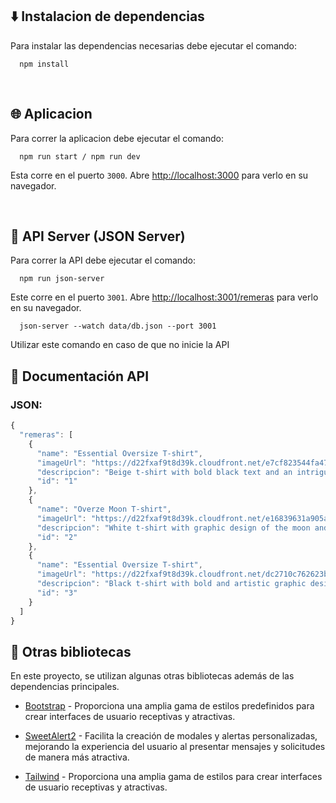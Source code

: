 ## ⬇️ Instalacion de dependencias

Para instalar las dependencias necesarias debe ejecutar el comando: 
```
  npm install
```


‎ 
## 🌐 Aplicacion

Para correr la aplicacion debe ejecutar el comando:
```
  npm run start / npm run dev
```
Esta corre en el puerto `3000`.
Abre [http://localhost:3000](http://localhost:3000) para verlo en su navegador.


‎ 
## 💾 API Server (JSON Server)

Para correr la API debe ejecutar el comando: 
```
  npm run json-server
```
Este corre en el puerto `3001`.
Abre [http://localhost:3001/remeras](http://localhost:3001/remeras) para verlo en su navegador. 

```
  json-server --watch data/db.json --port 3001
```
Utilizar este comando en caso de que no inicie la API

## 📄 Documentación API
### JSON:

```javascript
{
  "remeras": [
    {
      "name": "Essential Oversize T-shirt",
      "imageUrl": "https://d22fxaf9t8d39k.cloudfront.net/e7cf823544fa4734131f6fa37b9c19c7eb99a22aeca524ce5f49e5d6698338e67239.jpeg",
      "descripcion": "Beige t-shirt with bold black text and an intriguing phrase. Stylish and comfortable for everyday wear.",
      "id": "1"
    },
    {
      "name": "Overze Moon T-shirt",
      "imageUrl": "https://d22fxaf9t8d39k.cloudfront.net/e16839631a905a327103c7e6f353a281b27910353c07f533651a553c4018230d7239.jpg",
      "descripcion": "White t-shirt with graphic design of the moon and related text. Ideal for lovers of space and celestial bodies.",
      "id": "2"
    },
    {
      "name": "Essential Oversize T-shirt",
      "imageUrl": "https://d22fxaf9t8d39k.cloudfront.net/dc2710c762623b9fa12436931522b21590cfb0e4ac0a17f2b569c1cce7cba24e7239.jpg",
      "descripcion": "Black t-shirt with bold and artistic graphic design. Combines a classic grayscale figure with graffiti elements in red and white. ",
      "id": "3"
    }
  ]
}
```

## 🎨 Otras bibliotecas

En este proyecto, se utilizan algunas otras bibliotecas además de las dependencias principales.

 - [Bootstrap](https://getbootstrap.com/) - Proporciona una amplia gama de estilos predefinidos para crear interfaces de usuario receptivas y atractivas.

 - [SweetAlert2](https://sweetalert2.github.io/) - Facilita la creación de modales y alertas personalizadas, mejorando la experiencia del usuario al presentar mensajes y solicitudes de manera más atractiva.

 - [Tailwind](https://tailwindcss.com/docs/installation) - Proporciona una amplia gama de estilos para crear interfaces de usuario receptivas y atractivas.
